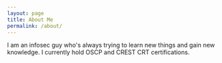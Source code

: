 ```yaml
---
layout: page
title: About Me
permalink: /about/
---
```


I am an infosec guy who's always trying to learn new things and gain new knowledge.
I currently hold OSCP and CREST CRT certifications.
